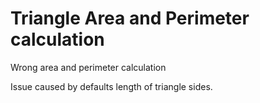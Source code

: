 # Triangle Area and Perimeter calculation

Wrong area and perimeter calculation

Issue caused by defaults length of triangle sides.
